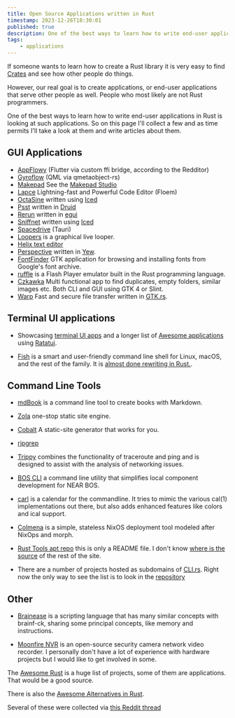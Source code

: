 ```yaml
---
title: Open Source Applications written in Rust
timestamp: 2023-12-26T18:30:01
published: true
description: One of the best ways to learn how to write end-user applications in Rust is looking at such applications.
tags:
    - applications
---
```


If someone wants to learn how to create a Rust library it is very easy to find [Crates](https://crates.io/) and see how other people do things.

However, our real goal is to create applications, or end-user applications that serve other people as well. People who most likely are not Rust programmers.

One of the best ways to learn how to write end-user applications in Rust is looking at such applications. So on this page I'll collect a few
and as time permits I'll take a look at them and write articles about them.

## GUI Applications

* [AppFlowy](https://appflowy.io/) (Flutter via custom ffi bridge, according to the Redditor)
* [Gyroflow](https://gyroflow.xyz/) (QML via qmetaobject-rs)
* [Makepad](https://makepad.nl/) See  the [Makepad Studio](https://makepad.dev/)
* [Lapce](https://lapce.dev/) Lightning-fast and Powerful Code Editor  (Floem)
* [OctaSine](https://www.octasine.com/) written using [Iced](https://iced.rs/)
* [Psst](https://github.com/jpochyla/psst) written in [Druid](https://linebender.org/druid/)
* [Rerun](https://www.rerun.io/) written in [egui](https://www.egui.rs/)
* [Sniffnet](https://sniffnet.net/) written using [Iced](https://iced.rs/)
* [Spacedrive](https://www.spacedrive.com/) (Tauri)
* [Loopers](https://github.com/mwylde/loopers) is a graphical live looper.
* [Helix text editor](https://helix-editor.com/)
* [Perspective](https://perspective.finos.org/) written in [Yew](https://yew.rs/).
* [FontFinder](https://github.com/mmstick/fontfinder) GTK application for browsing and installing fonts from Google's font archive.
* [ruffle](https://ruffle.rs/) is a Flash Player emulator built in the Rust programming language.
* [Czkawka](https://github.com/qarmin/czkawka/) Multi functional app to find duplicates, empty folders, similar images etc. Both CLI and GUI using GTK 4 or Slint.
* [Warp](https://apps.gnome.org/Warp/) Fast and secure file transfer written in [GTK.rs](https://gtk-rs.org/).

## Terminal UI applications

* Showcasing [terminal UI apps](https://ratatui.rs/showcase/apps/) and a longer list of [Awesome applications](https://github.com/ratatui-org/awesome-ratatui#-apps) using [Ratatui](https://ratatui.rs/).

* [Fish](https://fishshell.com/) is a smart and user-friendly command line shell for Linux, macOS, and the rest of the family. It is [almost done rewriting in Rust.](https://github.com/fish-shell/fish-shell/discussions/10123).



## Command Line Tools

* [mdBook](https://rust-lang.github.io/mdBook/) is a command line tool to create books with Markdown.
* [Zola](https://www.getzola.org/) one-stop static site engine.
* [Cobalt](https://cobalt-org.github.io/) A static-site generator that works for you.
* [ripgrep](https://github.com/BurntSushi/ripgrep)
* [Trippy](https://trippy.cli.rs/) combines the functionality of traceroute and ping and is designed to assist with the analysis of networking issues.
* [BOS CLI](https://github.com/bos-cli-rs/bos-cli-rs) a command line utility that simplifies local component development for NEAR BOS.
* [carl](https://carl.cli.rs/) is a calendar for the commandline. It tries to mimic the various cal(1) implementations out there, but also adds enhanced features like colors and ical support.
* [Colmena](https://colmena.cli.rs/) is a simple, stateless NixOS deployment tool modeled after NixOps and morph.

* [Rust Tools apt repo](https://apt.cli.rs/) this is only a README file. I don't know [where is the source](https://github.com/ethanhs/apt.cli.rs/issues/14) of the rest of the site.

* There are a number of projects hosted as subdomains of [CLI.rs](https://cli.rs/). Right now the only way to see the list is to look in the [repository](https://github.com/zackify/cli.rs/tree/master/domains)


## Other

* [Brainease](https://brainease.cli.rs/) is a scripting language that has many similar concepts with brainf-ck, sharing some principal concepts, like memory and instructions.

* [Moonfire NVR](https://github.com/scottlamb/moonfire-nvr) is an open-source security camera network video recorder. I personally don't have a lot of experience with hardware projects but I would like to get involved in some.


The [Awesome Rust](https://github.com/rust-unofficial/awesome-rust) is a huge list of projects, some of them are applications. That would be a good source.

There is also the [Awesome Alternatives in Rust](https://github.com/TaKO8Ki/awesome-alternatives-in-rust).

Several of these were collected via [this Reddit thread](https://www.reddit.com/r/rust/comments/18rumat/open_source_enduser_applications_written_in_rust/)
